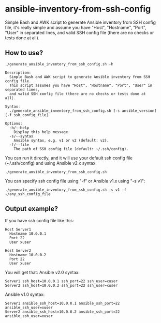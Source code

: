 # ansible-inventory-from-ssh-config
Simple Bash and AWK script to generate Ansible inventory from SSH config file, it's really simple and assume you have "Host", "Hostname", "Port", "User" in separated lines, and valid SSH config file (there are no checks or tests done at all).

How to use?
--------------
```
./generate_ansible_inventory_from_ssh_config.sh -h

Description:
  Simple Bash and AWK script to generate Ansible inventory from SSH config file.
  This script assumes you have "Host", "Hostname", "Port", "User" in separated lines,
  and valid SSH config file (there are no checks or tests done at all).

Syntax:
  ./generate_ansible_inventory_from_ssh_config.sh [-s ansible_version] [-f ssh_config_file]

Options:
  -h/--help
    Display this help message.
  -s/--syntax
    Ansible syntax, e.g. v1 or v2 (default: v2).
  -f/--file
    The path of SSH config file (default: ~/.ssh/config).

```


You can run it directly, and it will use your default ssh config file (~/.ssh/config) and using Ansible v2.x syntax:
```
./generate_ansible_inventory_from_ssh_config.sh
```

You can specify ssh config file using "-f" or Ansible v1.x using "-s v1":
```
./generate_ansible_inventory_from_ssh_config.sh -s v1 -f ~/any_ssh_config_file
```

Output example?
--------------

If you have ssh config file like this:
```
Host Server1
  Hostname 10.0.0.1
  Port 22
  User xuser

Host Server2
  Hostname 10.0.0.2
  Port 22
  User xuser
  ```

You will get that:
Ansible v2.0 syntax:
```
Server1 ssh_host=10.0.0.1 ssh_port=22 ssh_user=xuser
Server2 ssh_host=10.0.0.2 ssh_port=22 ssh_user=xuser
```

Ansible v1.0 syntax:
```
Server1 ansible_ssh_host=10.0.0.1 ansible_ssh_port=22 ansible_ssh_user=xuser
Server2 ansible_ssh_host=10.0.0.2 ansible_ssh_port=22 ansible_ssh_user=xuser
```


